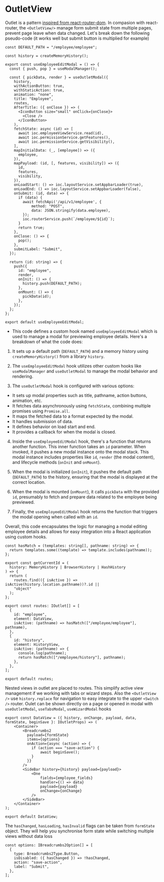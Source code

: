 # OutletView

Outlet is a pattern [inspired from react-router-dom](https://reactrouter.com/en/main/components/outlet). In compasion with react-router, the `<OutletView/>` manage form submit state from multiple pages, prevent page leave when data changed. Let's break down the following pseudo-code (it works well but submit button is multiplied for example)

```tsx
const DEFAULT_PATH = "/employee/employee";

const history = createMemoryHistory();

export const useEmployeeEditModal = () => {
  const { push, pop } = useModalManager();

  const { pickData, render } = useOutletModal({
    history,
    withActionButton: true,
    withStaticAction: true,
    animation: "none",
    title: "Employee",
    routes,
    AfterTitle: ({ onClose }) => (
      <IconButton size="small" onClick={onClose}>
        <Close />
      </IconButton>
    ),
    fetchState: async (id) => [
      await ioc.employeeViewService.read(id),
      await ioc.permissionService.getFeatures(),
      await ioc.permissionService.getVisibility(),
    ],
    mapInitialData: (_, [employee]) => ({
      employee,
    }),
    mapPayload: (id, [, features, visibility]) => ({
      id,
      features,
      visibility,
    }),
    onLoadStart: () => ioc.layoutService.setAppbarLoader(true),
    onLoadEnd: () => ioc.layoutService.setAppbarLoader(false),
    onSubmit: (id, data) => {
      if (data) {
        await fetchApi('/api/v1/employee', {
            method: "POST",
            data: JSON.stringify(data.employee),
        });
        ioc.routerService.push(`/employee/${id}`);
      }
      return true;
    },
    onClose: () => {
      pop();
    },
    submitLabel: "Submit",
  });

  return (id: string) => {
    push({
      id: "employee",
      render,
      onInit: () => {
        history.push(DEFAULT_PATH);
      },
      onMount: () => {
        pickData(id);
      },
    });
  };
};

export default useEmployeeEditModal;
```

- This code defines a custom hook named `useEmployeeEditModal` which is used to manage a modal for previewing employee details. Here's a breakdown of what the code does: 

1. It sets up a default path (`DEFAULT_PATH`) and a memory history using `createMemoryHistory()` from a library `history`. 

2. The `useEmployeeEditModal` hook utilizes other custom hooks like `useModalManager` and `useOutletModal` to manage the modal behavior and rendering. 

3. The `useOutletModal` hook is configured with various options:

- It sets up modal properties such as title, pathname, action buttons, animation, etc. 
- It fetches data asynchronously using `fetchState`, combining multiple promises using `Promise.all`.
- It maps the fetched data to a format expected by the modal.
- It handles submission of data.
- It defines behavior on load start and end.
- It provides a callback for when the modal is closed. 

4. Inside the `useEmployeeEditModal` hook, there's a function that returns another function. This inner function takes an `id` parameter. When invoked, it pushes a new modal instance onto the modal stack. This modal instance includes properties like `id`, `render` (the modal content), and lifecycle methods (`onInit` and `onMount`).

5. When the modal is initialized (`onInit`), it pushes the default path (`DEFAULT_PATH`) to the history, ensuring that the modal is displayed at the correct location. 

6. When the modal is mounted (`onMount`), it calls `pickData` with the provided `id`, presumably to fetch and prepare data related to the employee being previewed. 

7. Finally, the `useEmployeeEditModal` hook returns the function that triggers the modal opening when called with an `id`.

Overall, this code encapsulates the logic for managing a modal editing employee details and allows for easy integration into a React application using custom hooks.

```tsx
const hasMatch = (templates: string[], pathname: string) => {
  return templates.some((template) => template.includes(pathname));
};

export const getCurrentId = (
  history: MemoryHistory | BrowserHistory | HashHistory
) => {
  return (
    routes.find(({ isActive }) => isActive(history.location.pathname))?.id ||
    "object"
  );
};

export const routes: IOutlet[] = [
  {
    id: "employee",
    element: DataView,
    isActive: (pathname) => hasMatch(["/employee/employee"], pathname),
  },
  {
    id: "history",
    element: HistoryView,
    isActive: (pathname) => {
      console.log(pathname);
      return hasMatch(["/employee/history"], pathname);
    },
  },
];

export default routes;
```

Nested views in outlet are placed to routes. This simplify active view management if we working with tabs or wizard steps. Also the `<OutletView />` use `history.replace` for navigation to easy integrate to the upper `<Switch />` router. Oulet can be shown directly on a page or opened in modal with `useOutletModal`, `useTabsModal`, `useWizardModal` hooks

```tsx
export const DataView = ({ history, onChange, payload, data, formState, beginSave }: IOutletProps) => (
    <Container>
        <Breadcrumbs2
          payload={formState}
          items={options}
          onAction={async (action) => {
            if (action === "save-action") {
                await beginSave();
            }
          }}
        />
        <SideBar history={history} payload={payload}>
            <One
                fields={employee_fields}
                handler={() => data}
                payload={payload}
                onChange={onChange}
            />
        </SideBar>
    </Container>
);

export default DataView;
```

The `hasChanged`, `hasLoading`, `hasInvalid` flags can be taken from `formState` object. They will help you synchronise form state while switching multiple views without data loss

```tsx
const options: IBreadcrumbs2Option[] = [
  {
    type: Breadcrumbs2Type.Button,
    isDisabled: ({ hasChanged }) => !hasChanged,
    action: "save-action",
    label: "Submit",
  },
];
```
